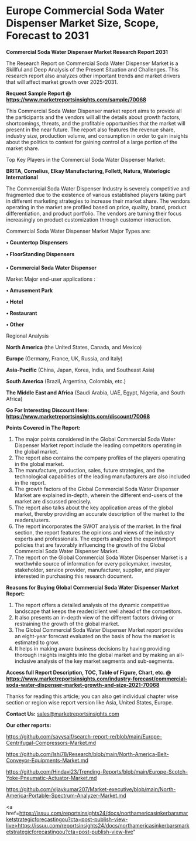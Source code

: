 # Europe Commercial Soda Water Dispenser Market Size, Scope, Forecast to 2031

<strong>Commercial Soda Water Dispenser Market Research Report 2031</strong>

The Research Report on Commercial Soda Water Dispenser Market is a Skillful and Deep Analysis of the Present Situation and Challenges. This research report also analyzes other important trends and market drivers that will affect market growth over 2025-2031.

<strong>Request Sample Report @ <a href=https://www.marketreportsinsights.com/sample/70068>https://www.marketreportsinsights.com/sample/70068</a></strong>

This Commercial Soda Water Dispenser market report aims to provide all the participants and the vendors will all the details about growth factors, shortcomings, threats, and the profitable opportunities that the market will present in the near future. The report also features the revenue share, industry size, production volume, and consumption in order to gain insights about the politics to contest for gaining control of a large portion of the market share.

Top Key Players in the Commercial Soda Water Dispenser Market:

<strong>BRITA, Cornelius, Elkay Manufacturing, Follett, Natura, Waterlogic International</strong>

The Commercial Soda Water Dispenser Industry is severely competitive and fragmented due to the existence of various established players taking part in different marketing strategies to increase their market share. The vendors operating in the market are profiled based on price, quality, brand, product differentiation, and product portfolio. The vendors are turning their focus increasingly on product customization through customer interaction.

Commercial Soda Water Dispenser Market Major Types are:

<strong>• Countertop Dispensers

• FloorStanding Dispensers

• Commercial Soda Water Dispenser</strong>

Market Major end-user applications :

<strong>• Amusement Park

• Hotel

• Restaurant

• Other</strong>

Regional Analysis

</u><strong><b>North America</b></strong> (the United States, Canada, and Mexico)

<strong><b>Europe </b></strong>(Germany, France, UK, Russia, and Italy)

<strong><b>Asia-Pacific</b></strong> (China, Japan, Korea, India, and Southeast Asia)

<strong><b>South America</b></strong> (Brazil, Argentina, Colombia, etc.)

<strong><b>The Middle East and Africa</b></strong> (Saudi Arabia, UAE, Egypt, Nigeria, and South Africa)

<strong>Go For Interesting Discount Here: <a href=https://www.marketreportsinsights.com/discount/70068>https://www.marketreportsinsights.com/discount/70068</a></strong>

<strong>Points Covered in The Report:</strong>
<ol>
  <li>The major points considered in the Global Commercial Soda Water Dispenser Market report include the leading competitors operating in the global market.</li>
  <li>The report also contains the company profiles of the players operating in the global market.</li>
  <li>The manufacture, production, sales, future strategies, and the technological capabilities of the leading manufacturers are also included in the report.</li>
  <li>The growth factors of the Global Commercial Soda Water Dispenser Market are explained in-depth, wherein the different end-users of the market are discussed precisely.</li>
  <li>The report also talks about the key application areas of the global market, thereby providing an accurate description of the market to the readers/users.</li>
  <li>The report incorporates the SWOT analysis of the market. In the final section, the report features the opinions and views of the industry experts and professionals. The experts analyzed the export/import policies that are favorably influencing the growth of the Global Commercial Soda Water Dispenser Market.</li>
  <li>The report on the Global Commercial Soda Water Dispenser Market is a worthwhile source of information for every policymaker, investor, stakeholder, service provider, manufacturer, supplier, and player interested in purchasing this research document.</li>
</ol>
<strong>Reasons for Buying Global Commercial Soda Water Dispenser Market Report:</strong>

<ol>
  <li>The report offers a detailed analysis of the dynamic competitive landscape that keeps the reader/client well ahead of the competitors.</li>
  <li>It also presents an in-depth view of the different factors driving or restraining the growth of the global market.</li>
  <li>The Global Commercial Soda Water Dispenser Market report provides an eight-year forecast evaluated on the basis of how the market is estimated to grow.</li>
  <li>It helps in making aware business decisions by having providing thorough insights insights into the global market and by making an all-inclusive analysis of the key market segments and sub-segments.</li>
</ol>
<strong>Access full Report Description, TOC, Table of Figure, Chart, etc. @ <a href=https://www.marketreportsinsights.com/industry-forecast/commercial-soda-water-dispenser-market-growth-and-size-2021-70068>https://www.marketreportsinsights.com/industry-forecast/commercial-soda-water-dispenser-market-growth-and-size-2021-70068</a></strong>


Thanks for reading this article; you can also get individual chapter wise section or region wise report version like Asia, United States, Europe.

<strong>Contact Us:</strong>
sales@marketreportsinsights.com

<strong>Our other reports:</strong>

<a href=https://github.com/sayysaif/search-report-re/blob/main/Europe-Centrifugal-Compressors-Market.md>https://github.com/sayysaif/search-report-re/blob/main/Europe-Centrifugal-Compressors-Market.md</a>

<a href=https://github.com/Ishi78/Research/blob/main/North-America-Belt-Conveyor-Equipments-Market.md>https://github.com/Ishi78/Research/blob/main/North-America-Belt-Conveyor-Equipments-Market.md</a>

<a href=https://github.com/Hindavi23/Trending-Reports/blob/main/Europe-Scotch-Yoke-Pneumatic-Actuator-Market.md>https://github.com/Hindavi23/Trending-Reports/blob/main/Europe-Scotch-Yoke-Pneumatic-Actuator-Market.md</a>

<a href=https://github.com/vijaykumar207/Market-executive/blob/main/North-America-Portable-Spectrum-Analyzer-Market.md>https://github.com/vijaykumar207/Market-executive/blob/main/North-America-Portable-Spectrum-Analyzer-Market.md</a>

<a href=https://issuu.com/reportsinsights24/docs/northamericasinkerbarsmarketstrategicforecastingou?cta=post-publish-view-live>https://issuu.com/reportsinsights24/docs/northamericasinkerbarsmarketstrategicforecastingou?cta=post-publish-view-live</a>"
